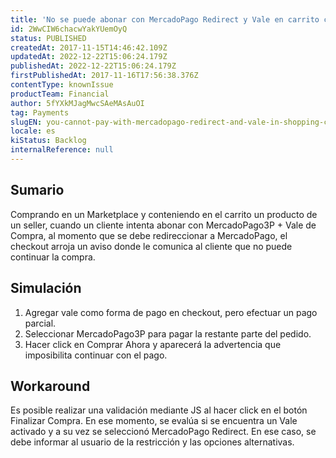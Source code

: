 ```yaml
---
title: 'No se puede abonar con MercadoPago Redirect y Vale en carrito con producto Seller'
id: 2WwCIW6chacwYakYUemOyQ
status: PUBLISHED
createdAt: 2017-11-15T14:46:42.109Z
updatedAt: 2022-12-22T15:06:24.179Z
publishedAt: 2022-12-22T15:06:24.179Z
firstPublishedAt: 2017-11-16T17:56:38.376Z
contentType: knownIssue
productTeam: Financial
author: 5fYXkMJagMwcSAeMAsAuOI
tag: Payments
slugEN: you-cannot-pay-with-mercadopago-redirect-and-vale-in-shopping-cart
locale: es
kiStatus: Backlog
internalReference: null
---
```


## Sumario

Comprando en un Marketplace y conteniendo en el carrito un producto de un seller, cuando un cliente intenta abonar con MercadoPago3P + Vale de Compra, al momento que se debe redireccionar a MercadoPago, el checkout arroja un aviso donde le comunica al cliente que no puede continuar la compra.

## Simulación

1. Agregar vale como forma de pago en checkout, pero efectuar un pago parcial.
2. Seleccionar MercadoPago3P para pagar la restante parte del pedido.
3. Hacer click en Comprar Ahora y aparecerá la advertencia que imposibilita continuar con el pago.

## Workaround

Es posible realizar una validación mediante JS al hacer click en el botón Finalizar Compra. En ese momento, se evalúa si se encuentra un Vale activado y a su vez se seleccionó MercadoPago Redirect. En ese caso, se debe informar al usuario de la restricción y las opciones alternativas.

